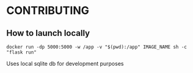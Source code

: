# CONTRIBUTING

## How to launch locally

```commandline
docker run -dp 5000:5000 -w /app -v "$(pwd):/app" IMAGE_NAME sh -c "flask run"
```

Uses local sqlite db for development purposes
